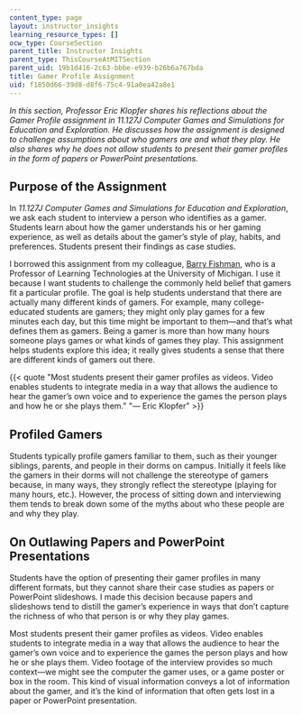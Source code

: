 ```yaml
---
content_type: page
layout: instructor_insights
learning_resource_types: []
ocw_type: CourseSection
parent_title: Instructor Insights
parent_type: ThisCourseAtMITSection
parent_uid: 19b1d416-2c63-bbbe-e939-b26b6a767bda
title: Gamer Profile Assignment
uid: f1850d66-39d8-d8f6-75c4-91a0ea42a8e1
---
```


_In this section, Professor Eric Klopfer shares his reflections about the Gamer Profile assignment in 11.127J Computer Games and Simulations for Education and Exploration. He discusses how the assignment is designed to challenge assumptions about who gamers are and what they play. He also shares why he does not allow students to present their gamer profiles in the form of papers or PowerPoint presentations._

Purpose of the Assignment
-------------------------

In _11.127J Computer Games and Simulations for Education and Exploration_, we ask each student to interview a person who identifies as a gamer. Students learn about how the gamer understands his or her gaming experience, as well as details about the gamer’s style of play, habits, and preferences. Students present their findings as case studies.

I borrowed this assignment from my colleague, [Barry Fishman](http://www-personal.umich.edu/~fishman/), who is a Professor of Learning Technologies at the University of Michigan. I use it because I want students to challenge the commonly held belief that gamers fit a particular profile. The goal is help students understand that there are actually many different kinds of gamers. For example, many college-educated students are gamers; they might only play games for a few minutes each day, but this time might be important to them—and that’s what defines them as gamers. Being a gamer is more than how many hours someone plays games or what kinds of games they play. This assignment helps students explore this idea; it really gives students a sense that there are different kinds of gamers out there.

{{< quote "Most students present their gamer profiles as videos. Video enables students to integrate media in a way that allows the audience to hear the gamer’s own voice and to experience the games the person plays and how he or she plays them." "— Eric Klopfer" >}}

Profiled Gamers
---------------

Students typically profile gamers familiar to them, such as their younger siblings, parents, and people in their dorms on campus. Initially it feels like the gamers in their dorms will not challenge the stereotype of gamers because, in many ways, they strongly reflect the stereotype (playing for many hours, etc.). However, the process of sitting down and interviewing them tends to break down some of the myths about who these people are and why they play.

On Outlawing Papers and PowerPoint Presentations
------------------------------------------------

Students have the option of presenting their gamer profiles in many different formats, but they cannot share their case studies as papers or PowerPoint slideshows. I made this decision because papers and slideshows tend to distill the gamer’s experience in ways that don’t capture the richness of who that person is or why they play games.

Most students present their gamer profiles as videos. Video enables students to integrate media in a way that allows the audience to hear the gamer’s own voice and to experience the games the person plays and how he or she plays them. Video footage of the interview provides so much context—we might see the computer the gamer uses, or a game poster or box in the room. This kind of visual information conveys a lot of information about the gamer, and it’s the kind of information that often gets lost in a paper or PowerPoint presentation.